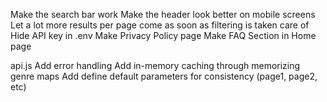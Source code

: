 Make the search bar work
Make the header look better on mobile screens
Let a lot more results per page come as soon as filtering is taken care of
Hide API key in .env
Make Privacy Policy page
Make FAQ Section in Home page

api.js
Add error handling
Add in-memory caching through memorizing genre maps
Add define default parameters for consistency (page1, page2, etc)